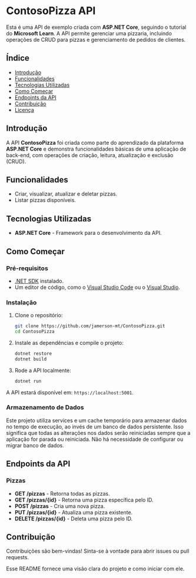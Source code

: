 # ContosoPizza API

Esta é uma API de exemplo criada com **ASP.NET Core**, seguindo o tutorial do **Microsoft Learn**. A API permite gerenciar uma pizzaria, incluindo operações de CRUD para pizzas e gerenciamento de pedidos de clientes.

## Índice

- [Introdução](#introdução)
- [Funcionalidades](#funcionalidades)
- [Tecnologias Utilizadas](#tecnologias-utilizadas)
- [Como Começar](#como-começar)
- [Endpoints da API](#endpoints-da-api)
- [Contribuição](#contribuição)
- [Licença](#licença)

## Introdução

A API **ContosoPizza** foi criada como parte do aprendizado da plataforma **ASP.NET Core** e demonstra funcionalidades básicas de uma aplicação de back-end, com operações de criação, leitura, atualização e exclusão (CRUD).

## Funcionalidades

- Criar, visualizar, atualizar e deletar pizzas.
- Listar pizzas disponíveis.

## Tecnologias Utilizadas

- **ASP.NET Core** - Framework para o desenvolvimento da API.


## Como Começar

### Pré-requisitos

- [.NET SDK](https://dotnet.microsoft.com/download) instalado.
- Um editor de código, como o [Visual Studio Code](https://code.visualstudio.com/) ou o [Visual Studio](https://visualstudio.microsoft.com/).

### Instalação

1. Clone o repositório:

   ```bash
   git clone https://github.com/jamerson-mt/ContosoPizza.git
   cd ContosoPizza
   ```

2. Instale as dependências e compile o projeto:

   ```bash
   dotnet restore
   dotnet build
   ```

3. Rode a API localmente:

   ```bash
   dotnet run
   ```

A API estará disponível em: `https://localhost:5001`.

### Armazenamento de Dados

Este projeto utiliza services e um cache temporário para armazenar dados no tempo de execução, ao invés de um banco de dados persistente. Isso significa que todas as alterações nos dados serão reiniciadas sempre que a aplicação for parada ou reiniciada. Não há necessidade de configurar ou migrar banco de dados.

## Endpoints da API

### Pizzas

- **GET /pizzas** - Retorna todas as pizzas.
- **GET /pizzas/{id}** - Retorna uma pizza específica pelo ID.
- **POST /pizzas** - Cria uma nova pizza.
- **PUT /pizzas/{id}** - Atualiza uma pizza existente.
- **DELETE /pizzas/{id}** - Deleta uma pizza pelo ID.

## Contribuição

Contribuições são bem-vindas! Sinta-se à vontade para abrir issues ou pull requests.


Esse README fornece uma visão clara do projeto e como iniciar com ele.
